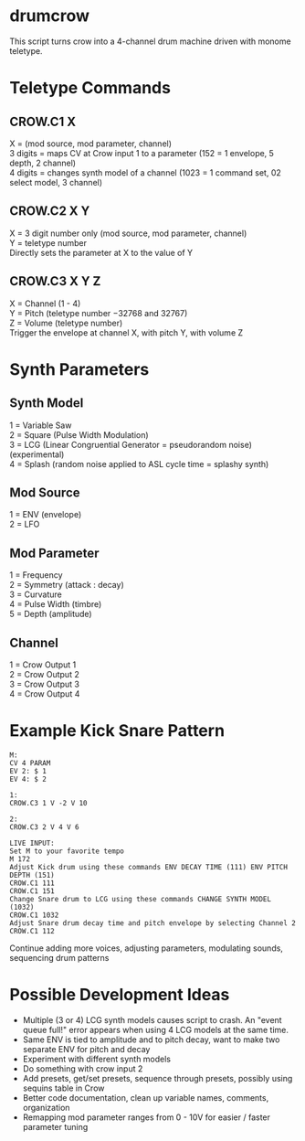 # drumcrow
This script turns crow into a 4-channel drum machine driven with monome teletype. 

# Teletype Commands
## CROW.C1 X
X = (mod source, mod parameter, channel)  
3 digits = maps CV at Crow input 1 to a parameter (152 = 1 envelope, 5 depth, 2 channel)  
4 digits = changes synth model of a channel (1023 = 1 command set, 02 select model, 3 channel)  

## CROW.C2 X Y
X = 3 digit number only (mod source, mod parameter, channel)  
Y = teletype number  
Directly sets the parameter at X to the value of Y  

## CROW.C3 X Y Z
X = Channel (1 - 4)  
Y = Pitch (teletype number −32768 and 32767)  
Z = Volume (teletype number)  
Trigger the envelope at channel X, with pitch Y, with volume Z  

# Synth Parameters
## Synth Model
1 = Variable Saw  
2 = Square (Pulse Width Modulation)  
3 = LCG (Linear Congruential Generator = pseudorandom noise) (experimental)  
4 = Splash (random noise applied to ASL cycle time = splashy synth)  

## Mod Source 
1 = ENV (envelope)  
2 = LFO  

## Mod Parameter
1 = Frequency  
2 = Symmetry (attack : decay)  
3 = Curvature  
4 = Pulse Width (timbre)  
5 = Depth (amplitude)  

## Channel
1 = Crow Output 1  
2 = Crow Output 2  
3 = Crow Output 3  
4 = Crow Output 4  

# Example Kick Snare Pattern
```
M: 
CV 4 PARAM
EV 2: $ 1
EV 4: $ 2

1:
CROW.C3 1 V -2 V 10

2: 
CROW.C3 2 V 4 V 6

LIVE INPUT: 
Set M to your favorite tempo
M 172
Adjust Kick drum using these commands ENV DECAY TIME (111) ENV PITCH DEPTH (151)
CROW.C1 111
CROW.C1 151
Change Snare drum to LCG using these commands CHANGE SYNTH MODEL (1032)
CROW.C1 1032
Adjust Snare drum decay time and pitch envelope by selecting Channel 2
CROW.C1 112
```

Continue adding more voices, adjusting parameters, modulating sounds, sequencing drum patterns

# Possible Development Ideas
- Multiple (3 or 4) LCG synth models causes script to crash. An "event queue full!" error appears when using 4 LCG models at the same time.
- Same ENV is tied to amplitude and to pitch decay, want to make two separate ENV for pitch and decay
- Experiment with different synth models
- Do something with crow input 2
- Add presets, get/set presets, sequence through presets, possibly using sequins table in Crow 
- Better code documentation, clean up variable names, comments, organization
- Remapping mod parameter ranges from 0 - 10V for easier / faster parameter tuning
